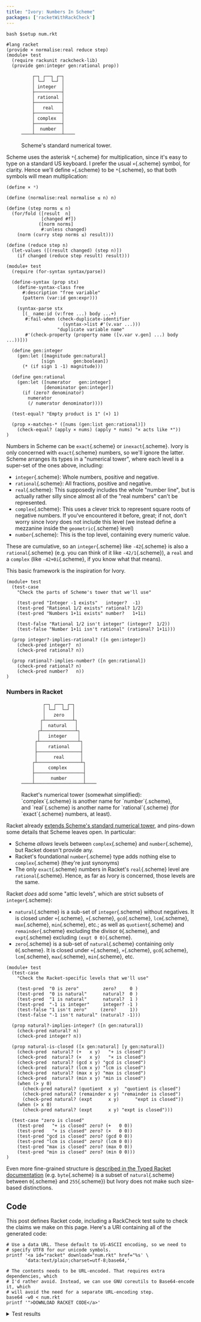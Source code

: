 ```yaml
---
title: "Ivory: Numbers In Scheme"
packages: ['racketWithRackCheck']
---
```


```{pipe="sh"}
bash $setup num.rkt
```

```{pipe="./hide"}
#lang racket
(provide × normalise:real reduce step)
(module+ test
  (require rackunit rackcheck-lib)
  (provide gen:integer gen:rational prop))
```

<figure>

```
    ┌─┐ ┌──┐ ┌─┐
    │ └─┘  └─┘ │
    │ integer  │
    ├──────────┤
    │ rational │
    ├──────────┤
    │   real   │
    ├──────────┤
    │ complex  │
    ├──────────┤
    │  number  │
────┴──────────┴────
```

 <figcaption>
  Scheme's standard numerical tower.
 </figcaption>
</figure>

Scheme uses the asterisk `*`{.scheme} for multiplication, since it's easy to
type on a standard US keyboard. I prefer the usual `×`{.scheme} symbol, for
clarity. Hence we'll define `×`{.scheme} to be `*`{.scheme}, so that both
symbols will mean multiplication:

```{.scheme pipe="./show"}
(define × *)
```

```{pipe="./hide"}
(define (normalise:real normalise ≤ n) n)

(define (step norms ≤ n)
  (for/fold ([result  n]
             [changed #f])
            ([norm norms]
             #:unless changed)
    (norm (curry step norms ≤) result)))

(define (reduce step n)
  (let-values ([(result changed) (step n)])
    (if changed (reduce step result) result)))

(module+ test
  (require (for-syntax syntax/parse))

  (define-syntax (prop stx)
    (define-syntax-class free
      #:description "free variable"
      (pattern (var:id gen:expr)))

    (syntax-parse stx
      [(_ name:id (v:free ...) body ...+)
       #:fail-when (check-duplicate-identifier
                     (syntax->list #'(v.var ...)))
                   "duplicate variable name"
       #'(check-property (property name ([v.var v.gen] ...) body ...))]))

  (define gen:integer
    (gen:let ([magnitude gen:natural]
             [sign       gen:boolean])
      (* (if sign 1 -1) magnitude)))

  (define gen:rational
    (gen:let ([numerator   gen:integer]
              [denominator gen:integer])
      (if (zero? denominator)
        numerator
        (/ numerator denominator))))

  (test-equal? "Empty product is 1" (×) 1)

  (prop ×-matches-* ([nums (gen:list gen:rational)])
    (check-equal? (apply × nums) (apply * nums) "× acts like *"))
)
```

Numbers in Scheme can be `exact`{.scheme} or `inexact`{.scheme}. Ivory is only
concerned with `exact`{.scheme} numbers, so we'll ignore the latter. Scheme
arranges its types in a "numerical tower", where each level is a super-set of
the ones above, including:

 - `integer`{.scheme}: Whole numbers, positive and negative.
 - `rational`{.scheme}: All fractions, positive and negative.
 - `real`{.scheme}: This supposedly includes the whole "number line", but is
   actually rather silly since almost all of the "real numbers" can't be
   represented.
 - `complex`{.scheme}: This uses a clever trick to represent square roots of
   negative numbers. If you've encountered it before, great; if not, don't worry
   since Ivory does not include this level (we instead define a mezzanine inside
   the `geometric`{.scheme} level)
 - `number`{.scheme}: This is the top level, containing every numeric value.

These are cumulative, so an `integer`{.scheme} like `-42`{.scheme} is also a
`rational`{.scheme} (e.g. you can think of it like `-42/1`{.scheme}), a `real`
and a `complex` (like `-42+0i`{.scheme}, if you know what that means).

This basic framework is the inspiration for Ivory.

```{pipe="./hide"}
(module+ test
  (test-case
    "Check the parts of Scheme's tower that we'll use"

    (test-pred "Integer -1 exists"   integer?  -1)
    (test-pred "Rational 1/2 exists" rational? 1/2)
    (test-pred "Numbers 1+1i exists" number?   1+1i)

    (test-false "Rational 1/2 isn't integer" (integer?  1/2))
    (test-false "Number 1+1i isn't rational" (rational? 1+1i)))

  (prop integer?-implies-rational? ([n gen:integer])
    (check-pred integer?  n)
    (check-pred rational? n))

  (prop rational?-implies-number? ([n gen:rational])
    (check-pred rational? n)
    (check-pred number?   n))
)
```

### Numbers in Racket ###

<figure>

```
        ┌─┐ ┌──┐ ┌─┐
        │ └─┘  └─┘ │
        │   zero   │
       ┌┴──────────┴┐
       │  natural   │
      ┌┴────────────┴┐
      │   integer    │
     ┌┴──────────────┴┐
     │    rational    │
     ├────────────────┤
     │      real      │
    ┌┴────────────────┴┐
    │     complex      │
    ├──────────────────┤
    │      number      │
────┴──────────────────┴────
```

 <figcaption>
  Racket's numerical tower (somewhat simplified): `complex`{.scheme} is another
  name for `number`{.scheme}, and `real`{.scheme} is another name for
  `rational`{.scheme} (for `exact`{.scheme} numbers, at least).
 </figcaption>
</figure>

Racket already [extends Scheme's standard numerical
tower](https://docs.racket-lang.org/reference/numbers.html#%28tech._number%29),
and pins-down some details that Scheme leaves open. In particular:

 - Scheme *allows* levels between `complex`{.scheme} and `number`{.scheme}, but
   Racket doesn't provide any.
 - Racket's foundational `number`{.scheme} type adds nothing else to
   `complex`{.scheme} (they're just synonyms)
 - The only `exact`{.scheme} numbers in Racket's `real`{.scheme} level are
   `rational`{.scheme}. Hence, as far as Ivory is concerned, those levels are
   the same.

Racket *does* add some "attic levels", which are strict subsets of
`integer`{.scheme}:

 - `natural`{.scheme} is a sub-set of `integer`{.scheme} without negatives. It
   is closed under `+`{.scheme}, `×`{.scheme}, `gcd`{.scheme}, `lcm`{.scheme},
   `max`{.scheme}, `min`{.scheme}, etc.; as well as `quotient`{.scheme} and
   `remainder`{.scheme} excluding the divisor `0`{.scheme}, and `expt`{.scheme}
   excluding `(expt 0 0)`{.scheme}.
 - `zero`{.scheme} is a sub-set of `natural`{.scheme} containing only
   `0`{.scheme}. It is closed under `+`{.scheme}, `×`{.scheme}, `gcd`{.scheme},
   `lcm`{.scheme}, `max`{.scheme}, `min`{.scheme}, etc.

```{pipe="./hide"}
(module+ test
  (test-case
    "Check the Racket-specific levels that we'll use"

    (test-pred  "0 is zero"         zero?     0 )
    (test-pred  "0 is natural"      natural?  0 )
    (test-pred  "1 is natural"      natural?  1 )
    (test-pred  "-1 is integer"     integer? -1 )
    (test-false "1 isn't zero"     (zero?     1))
    (test-false "-1 isn't natural" (natural? -1)))

  (prop natural?-implies-integer? ([n gen:natural])
    (check-pred natural? n)
    (check-pred integer? n))

  (prop natural-is-closed ([x gen:natural] [y gen:natural])
    (check-pred  natural? (+   x y)   "+ is closed")
    (check-pred  natural? (×   x y)   "× is closed")
    (check-pred  natural? (gcd x y) "gcd is closed")
    (check-pred  natural? (lcm x y) "lcm is closed")
    (check-pred  natural? (max x y) "max is closed")
    (check-pred  natural? (min x y) "min is closed")
    (when (> y 0)
      (check-pred natural? (quotient  x y)  "quotient is closed")
      (check-pred natural? (remainder x y) "remainder is closed")
      (check-pred natural? (expt      x y)      "expt is closed"))
    (when (> x 0)
      (check-pred natural? (expt      x y) "expt is closed")))

  (test-case "zero is closed"
    (test-pred   "+ is closed" zero? (+   0 0))
    (test-pred   "× is closed" zero? (×   0 0))
    (test-pred "gcd is closed" zero? (gcd 0 0))
    (test-pred "lcm is closed" zero? (lcm 0 0))
    (test-pred "max is closed" zero? (max 0 0))
    (test-pred "min is closed" zero? (min 0 0)))
)
```

Even more fine-grained structure is [described in the Typed Racket
documentation](https://docs.racket-lang.org/ts-reference/type-ref.html#%28part._.Numeric_.Types%29)
(e.g. `byte`{.scheme} is a subset of `natural`{.scheme} between `0`{.scheme} and
`255`{.scheme}) but Ivory does not make such size-based distinctions.

## Code ##

This post defines Racket code, including a RackCheck test suite to check the
claims we make on this page. Here's a URI containing all of the generated code:

```{.unwrap pipe="sh | pandoc -t json"}
# Use a data URL. These default to US-ASCII encoding, so we need to
# specify UTF8 for our unicode symbols.
printf '<a id="racket" download="num.rkt" href="%s' \
       'data:text/plain;charset=utf-8;base64,'

# The contents needs to be URL-encoded. That requires extra dependencies, which
# I'd rather avoid. Instead, we can use GNU coreutils to Base64-encode it, which
# will avoid the need for a separate URL-encoding step.
base64 -w0 < num.rkt
printf '">DOWNLOAD RACKET CODE</a>'
```

<details class="odd">
 <summary>Test results</summary>

```{pipe="./tests"}
```

</details>
